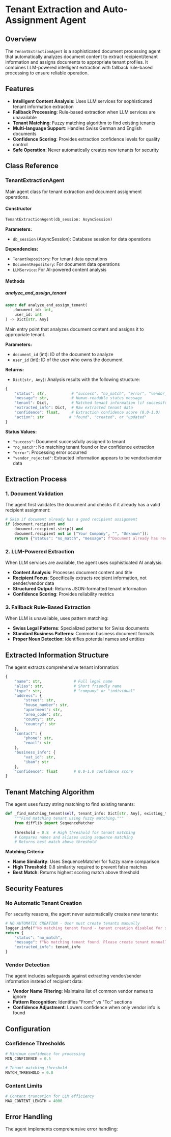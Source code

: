 <!--
This documentation was auto-generated by Claude on 2025-05-31T16-08-19.
Source file: ./src/backend/app/agents/tenant_agent.py
-->

# Tenant Extraction and Auto-Assignment Agent

## Overview

The `TenantExtractionAgent` is a sophisticated document processing agent that automatically analyzes document content to extract recipient/tenant information and assigns documents to appropriate tenant profiles. It combines LLM-powered intelligent extraction with fallback rule-based processing to ensure reliable operation.

## Features

- **Intelligent Content Analysis**: Uses LLM services for sophisticated tenant information extraction
- **Fallback Processing**: Rule-based extraction when LLM services are unavailable
- **Tenant Matching**: Fuzzy matching algorithm to find existing tenants
- **Multi-language Support**: Handles Swiss German and English documents
- **Confidence Scoring**: Provides extraction confidence levels for quality control
- **Safe Operation**: Never automatically creates new tenants for security

## Class Reference

### TenantExtractionAgent

Main agent class for tenant extraction and document assignment operations.

#### Constructor

```python
TenantExtractionAgent(db_session: AsyncSession)
```

**Parameters:**
- `db_session` (AsyncSession): Database session for data operations

**Dependencies:**
- `TenantRepository`: For tenant data operations
- `DocumentRepository`: For document data operations  
- `LLMService`: For AI-powered content analysis

#### Methods

##### analyze_and_assign_tenant

```python
async def analyze_and_assign_tenant(
    document_id: int, 
    user_id: int
) -> Dict[str, Any]
```

Main entry point that analyzes document content and assigns it to appropriate tenant.

**Parameters:**
- `document_id` (int): ID of the document to analyze
- `user_id` (int): ID of the user who owns the document

**Returns:**
- `Dict[str, Any]`: Analysis results with the following structure:

```python
{
    "status": str,           # "success", "no_match", "error", "vendor_rejected"
    "message": str,          # Human-readable status message
    "tenant": Dict,          # Matched tenant information (if successful)
    "extracted_info": Dict,  # Raw extracted tenant data
    "confidence": float,     # Extraction confidence score (0.0-1.0)
    "action": str           # "found", "created", or "updated"
}
```

**Status Values:**
- `"success"`: Document successfully assigned to tenant
- `"no_match"`: No matching tenant found or low confidence extraction
- `"error"`: Processing error occurred
- `"vendor_rejected"`: Extracted information appears to be vendor/sender data

## Extraction Process

### 1. Document Validation

The agent first validates the document and checks if it already has a valid recipient assignment:

```python
# Skip if document already has a good recipient assignment
if (document.recipient and 
    document.recipient.strip() and 
    document.recipient not in ["Your Company", "", "Unknown"]):
    return {"status": "no_match", "message": f"Document already has recipient: {document.recipient}"}
```

### 2. LLM-Powered Extraction

When LLM services are available, the agent uses sophisticated AI analysis:

- **Content Analysis**: Processes document content and title
- **Recipient Focus**: Specifically extracts recipient information, not sender/vendor data
- **Structured Output**: Returns JSON-formatted tenant information
- **Confidence Scoring**: Provides reliability metrics

### 3. Fallback Rule-Based Extraction

When LLM is unavailable, uses pattern matching:

- **Swiss Legal Patterns**: Specialized patterns for Swiss documents
- **Standard Business Patterns**: Common business document formats
- **Proper Noun Detection**: Identifies potential names and entities

## Extracted Information Structure

The agent extracts comprehensive tenant information:

```python
{
    "name": str,              # Full legal name
    "alias": str,             # Short friendly name
    "type": str,              # "company" or "individual"
    "address": {
        "street": str,
        "house_number": str,
        "apartment": str,
        "area_code": str,
        "county": str,
        "country": str
    },
    "contact": {
        "phone": str,
        "email": str
    },
    "business_info": {
        "vat_id": str,
        "iban": str
    },
    "confidence": float       # 0.0-1.0 confidence score
}
```

## Tenant Matching Algorithm

The agent uses fuzzy string matching to find existing tenants:

```python
def _find_matching_tenant(self, tenant_info: Dict[str, Any], existing_tenants: List[Dict]) -> Optional[Dict]:
    """Find matching tenant using fuzzy matching."""
    from difflib import SequenceMatcher
    
    threshold = 0.8  # High threshold for tenant matching
    # Compares names and aliases using sequence matching
    # Returns best match above threshold
```

**Matching Criteria:**
- **Name Similarity**: Uses SequenceMatcher for fuzzy name comparison
- **High Threshold**: 0.8 similarity required to prevent false matches
- **Best Match**: Returns highest scoring match above threshold

## Security Features

### No Automatic Tenant Creation

For security reasons, the agent never automatically creates new tenants:

```python
# NO AUTOMATIC CREATION - User must create tenants manually
logger.info(f"No matching tenant found - tenant creation disabled for security")
return {
    "status": "no_match",
    "message": f"No matching tenant found. Please create tenant manually if needed.",
    "extracted_info": tenant_info
}
```

### Vendor Detection

The agent includes safeguards against extracting vendor/sender information instead of recipient data:

- **Vendor Name Filtering**: Maintains list of common vendor names to ignore
- **Pattern Recognition**: Identifies "From:" vs "To:" sections
- **Confidence Adjustment**: Lowers confidence when only vendor info is found

## Configuration

### Confidence Thresholds

```python
# Minimum confidence for processing
MIN_CONFIDENCE = 0.5

# Tenant matching threshold  
MATCH_THRESHOLD = 0.8
```

### Content Limits

```python
# Content truncation for LLM efficiency
MAX_CONTENT_LENGTH = 4000
```

## Error Handling

The agent implements comprehensive error handling:

```python